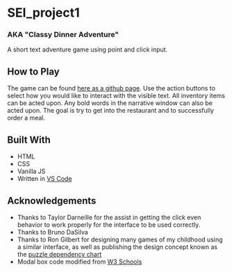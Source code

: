 # SEI_project1
### AKA "Classy Dinner Adventure"

A short text adventure game using point and click input.


## How to Play

The game can be found [here as a github page](https://lind1125.github.io/SEI_project1/).
Use the action buttons to select how you would like to interact with the visible text. All inventory items can be acted upon. Any bold words in the narrative window can also be acted upon. The goal is try to get into the restaurant and to successfully order a meal.

## Built With
* HTML
* CSS
* Vanilla JS
* Written in [VS Code](https://code.visualstudio.com/) 

## Acknowledgements
* Thanks to Taylor Darneille for the assist in getting the click even behavior to work properly for the interface to be used correctly.
* Thanks to Bruno DaSilva
* Thanks to Ron Gilbert for designing many games of my childhood using a similar interface, as well as publishing the design concept known as the [puzzle dependency chart](https://grumpygamer.com/puzzle_dependency_charts)
* Modal box code modified from [W3 Schools](https://www.w3schools.com/howto/howto_css_modals.asp)
